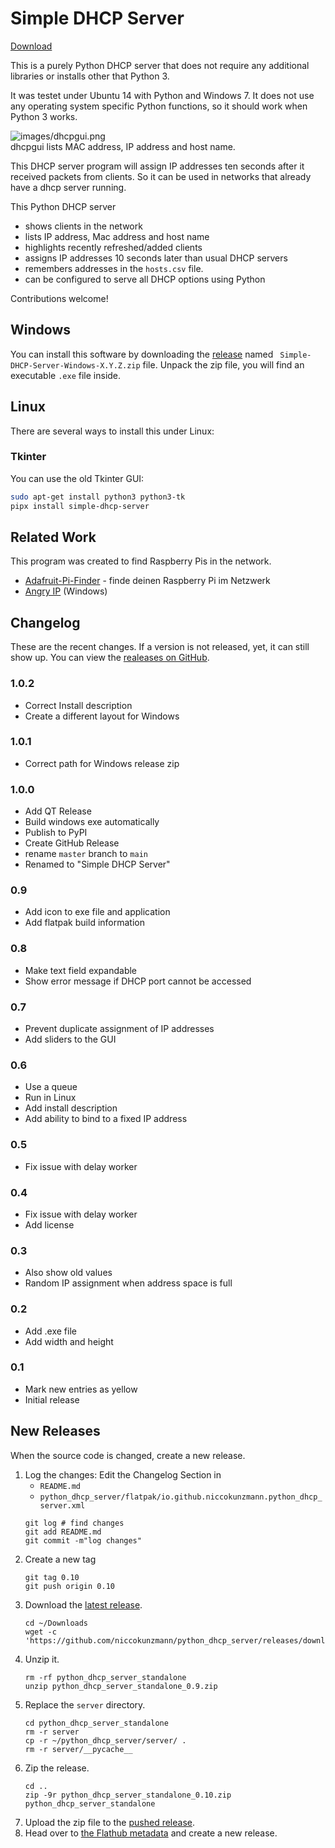# Simple DHCP Server

[Download][releases]

This is a purely Python DHCP server that does not require any additional libraries or installs other that Python 3.

It was testet under Ubuntu 14 with Python and Windows 7. It does not use any operating system specific Python functions, so it should work when Python 3 works.

![images/dhcpgui.png](images/dhcpgui.png)  
dhcpgui lists MAC address, IP address and host name.

This DHCP server program will assign IP addresses ten seconds after it received packets from clients. So it can be used in networks that already have a dhcp server running.

This Python DHCP server

- shows clients in the network
- lists IP address, Mac address and host name
- highlights recently refreshed/added clients
- assigns IP addresses 10 seconds later than usual DHCP servers
- remembers addresses in the `hosts.csv` file.
- can be configured to serve all DHCP options using Python

Contributions welcome!

## Windows

You can install this software by downloading the [release][releases] named ` Simple-DHCP-Server-Windows-X.Y.Z.zip` file.
Unpack the zip file, you will find an executable `.exe` file inside.

## Linux

There are several ways to install this under Linux:

### Tkinter

You can use the old Tkinter GUI:

```sh
sudo apt-get install python3 python3-tk
pipx install simple-dhcp-server
```

## Related Work

This program was created to find Raspberry Pis in the network.

- [Adafruit-Pi-Finder](https://github.com/adafruit/Adafruit-Pi-Finder) - finde deinen Raspberry Pi im Netzwerk
- [Angry IP](https://angryip.org/) (Windows)

## Changelog

These are the recent changes.
If a version is not released, yet, it can still show up.
You can view the [realeases on GitHub][releases].

### 1.0.2

- Correct Install description
- Create a different layout for Windows

### 1.0.1

- Correct path for Windows release zip

### 1.0.0

- Add QT Release
- Build windows exe automatically
- Publish to PyPI
- Create GitHub Release
- rename `master` branch to `main`
- Renamed to "Simple DHCP Server"

### 0.9

- Add icon to exe file and application
- Add flatpak build information

### 0.8

- Make text field expandable
- Show error message if DHCP port cannot be accessed

### 0.7

- Prevent duplicate assignment of IP addresses
- Add sliders to the GUI

### 0.6

- Use a queue
- Run in Linux
- Add install description
- Add ability to bind to a fixed IP address

### 0.5

- Fix issue with delay worker

### 0.4

- Fix issue with delay worker
- Add license

### 0.3

- Also show old values
- Random IP assignment when address space is full

### 0.2

- Add .exe file
- Add width and height

### 0.1

- Mark new entries as yellow
- Initial release

New Releases
------------

When the source code is changed, create a new release.

1. Log the changes: Edit the Changelog Section in
    - `README.md`
    - `python_dhcp_server/flatpak/io.github.niccokunzmann.python_dhcp_server.xml`
    ```
    git log # find changes
    git add README.md
    git commit -m"log changes"
    ```
2. Create a new tag
    ```
    git tag 0.10
    git push origin 0.10
    ```
3. Download the [latest release](https://github.com/niccokunzmann/python_dhcp_server/releases/download/0.9/python_dhcp_server_standalone_0.9.zip).
    ```
    cd ~/Downloads
    wget -c 'https://github.com/niccokunzmann/python_dhcp_server/releases/download/0.9/python_dhcp_server_standalone_0.9.zip'
    ```
4. Unzip it.
    ```
    rm -rf python_dhcp_server_standalone
    unzip python_dhcp_server_standalone_0.9.zip
    ```
5. Replace the `server` directory.
    ```
    cd python_dhcp_server_standalone
    rm -r server
    cp -r ~/python_dhcp_server/server/ .
    rm -r server/__pycache__
    ```
6. Zip the release.
    ```
    cd ..
    zip -9r python_dhcp_server_standalone_0.10.zip python_dhcp_server_standalone
    ```
7. Upload the zip file to the [pushed release][releases].
8. Head over to [the Flathub metadata](https://github.com/niccokunzmann/io.github.niccokunzmann.python_dhcp_server/)
   and create a new release.


[releases]: https://github.com/niccokunzmann/python_dhcp_server/releases
[zip]: https://github.com/niccokunzmann/python_dhcp_server/archive/refs/heads/master.zip
[issues]: https://github.com/niccokunzmann/python_dhcp_server/issues
